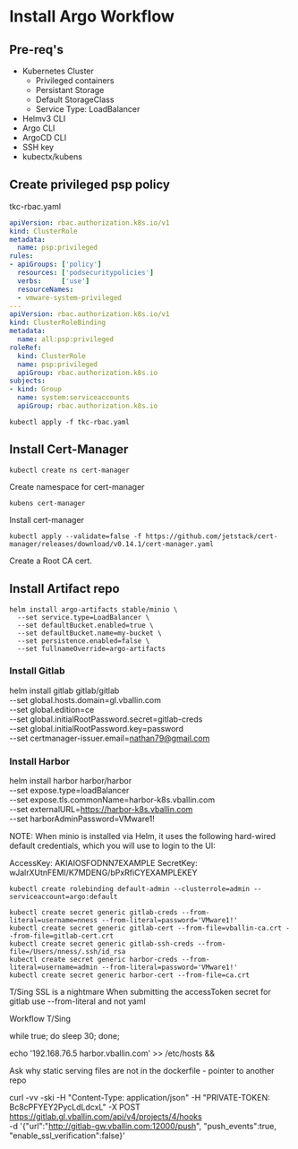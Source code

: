 # Install Argo Workflow

## Pre-req's 

- Kubernetes Cluster
    - Privileged containers
    - Persistant Storage
    - Default StorageClass
    - Service Type: LoadBalancer
- Helmv3 CLI
- Argo CLI
- ArgoCD CLI
- SSH key
- kubectx/kubens

## Create privileged psp policy
tkc-rbac.yaml
```yaml
apiVersion: rbac.authorization.k8s.io/v1
kind: ClusterRole
metadata:
  name: psp:privileged
rules:
- apiGroups: ['policy']
  resources: ['podsecuritypolicies']
  verbs:     ['use']
  resourceNames:
  - vmware-system-privileged
---
apiVersion: rbac.authorization.k8s.io/v1
kind: ClusterRoleBinding
metadata:
  name: all:psp:privileged
roleRef:
  kind: ClusterRole
  name: psp:privileged
  apiGroup: rbac.authorization.k8s.io
subjects:
- kind: Group
  name: system:serviceaccounts
  apiGroup: rbac.authorization.k8s.io
```
```
kubectl apply -f tkc-rbac.yaml
```

## Install Cert-Manager
```
kubectl create ns cert-manager
```

Create namespace for cert-manager
```
kubens cert-manager
```
Install cert-manager
```
kubectl apply --validate=false -f https://github.com/jetstack/cert-manager/releases/download/v0.14.1/cert-manager.yaml
```

Create a Root CA cert.


## Install Artifact repo

```
helm install argo-artifacts stable/minio \
  --set service.type=LoadBalancer \
  --set defaultBucket.enabled=true \
  --set defaultBucket.name=my-bucket \
  --set persistence.enabled=false \
  --set fullnameOverride=argo-artifacts
```

### Install Gitlab
helm install gitlab gitlab/gitlab \
  --set global.hosts.domain=gl.vballin.com \
  --set global.edition=ce \
  --set global.initialRootPassword.secret=gitlab-creds \
  --set global.initialRootPassword.key=password \
  --set certmanager-issuer.email=nathan79@gmail.com

### Install Harbor
helm install harbor harbor/harbor \
  --set expose.type=loadBalancer \
  --set expose.tls.commonName=harbor-k8s.vballin.com \
  --set externalURL=https://harbor-k8s.vballin.com \
  --set harborAdminPassword=VMware1!


NOTE: When minio is installed via Helm, it uses the following hard-wired default credentials, which you will use to login to the UI:

AccessKey: AKIAIOSFODNN7EXAMPLE
SecretKey: wJalrXUtnFEMI/K7MDENG/bPxRfiCYEXAMPLEKEY

```
kubectl create rolebinding default-admin --clusterrole=admin --serviceaccount=argo:default
```

```
kubectl create secret generic gitlab-creds --from-literal=username=nness --from-literal=password='VMware1!'
kubectl create secret generic gitlab-cert --from-file=vballin-ca.crt --from-file=gitlab-cert.crt
kubectl create secret generic gitlab-ssh-creds --from-file=/Users/nness/.ssh/id_rsa
kubectl create secret generic harbor-creds --from-literal=username=admin --from-literal=password='VMware1!'
kubectl create secret generic harbor-cert --from-file=ca.crt
```

T/Sing
SSL is a nightmare
When submitting the accessToken secret for gitlab use --from-literal and not yaml

Workflow T/Sing

while true; do sleep 30; done;

echo '192.168.76.5 harbor.vballin.com' >> /etc/hosts &&

Ask why static serving files are not in the dockerfile
    - pointer to another repo


curl -vv -ski -H "Content-Type: application/json" -H "PRIVATE-TOKEN: Bc8cPFYEY2PycLdLdcxL" -X POST https://gitlab.gl.vballin.com/api/v4/projects/4/hooks \
-d '{"url":"http://gitlab-gw.vballin.com:12000/push",
    "push_events":true,
    "enable_ssl_verification":false}'
